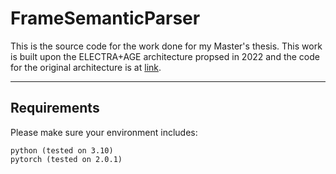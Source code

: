 # FrameSemanticParser

This is the source code for the work done for my Master's thesis. This work is built upon the ELECTRA+AGE architecture propsed in 2022 and the code for the original architecture is at [link](https://github.com/ftamburin/Electra-AGE_FE/tree/main).

---
## Requirements

Please make sure your environment includes:

```
python (tested on 3.10)
pytorch (tested on 2.0.1)
```